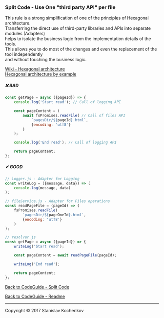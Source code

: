 ### Split Code - Use One "third party API" per file

This rule is a strong simplification of one of the principles of Hexagonal architecture.  
Transferring the direct use of third-party libraries and APIs into separate modules (Adapters)  
helps to isolate the business logic from the implementation details of the tools.  
This allows you to do most of the changes and even the replacement of the tool independently  
and without touching the business logic.

[Wiki - Hexagonal architecture](https://en.wikipedia.org/wiki/Hexagonal_architecture_(software))  
[Hexagonal architecture by example](https://blog.allegro.tech/2020/05/hexagonal-architecture-by-example.html)

##### ❌ BAD

```javascript
const getPage = async ({pageId}) => {
    console.log('Start read'); // Call of logging API

    const pageContent = (
        await fsPromises.readFile( // Call of files API
            `pagesDir/${pageId}.html`,
            {encoding: 'utf8'}
        )
    );

    console.log('End read'); // Call of logging API

    return pageContent;
};
```

##### ✔ GOOD

```javascript
// logger.js - Adapter for Logging
const writeLog = ({message, data}) => (
    console.log(message, data)
);
```

```javascript
// fileService.js - Adapter for Files operations
const readPageFile = (pageId) => (
    fsPromises.readFile(
        `pagesDir/${pageOneId}.html`,
        {encoding: 'utf8'}
    )
);
```

```javascript
// resolver.js
const getPage = async ({pageId}) => {
    writeLog('Start read');

    const pageContent = await readPageFile(pageId);

    writeLog('End read');

    return pageContent;
};
```

[Back to CodeGuide - Split Code](https://github.com/UserBug/codeGuide/blob/v2/docs/splitCode/index.md)

[Back to CodeGuide - Readme](https://github.com/UserBug/codeGuide/blob/v2)

---
Copyright © 2017 Stanislav Kochenkov 